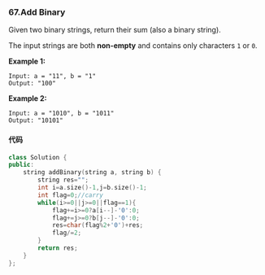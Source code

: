 ### 67.Add Binary

Given two binary strings, return their sum (also a binary string).

The input strings are both **non-empty** and contains only characters `1` or `0`.

**Example 1:**

```
Input: a = "11", b = "1"
Output: "100"

```

**Example 2:**

```
Input: a = "1010", b = "1011"
Output: "10101"
```

#### 代码

```cpp
class Solution {
public:
    string addBinary(string a, string b) {
        string res="";
        int i=a.size()-1,j=b.size()-1;
        int flag=0;//carry
        while(i>=0||j>=0||flag==1){
            flag+=i>=0?a[i--]-'0':0;
            flag+=j>=0?b[j--]-'0':0;
            res=char(flag%2+'0')+res;
            flag/=2;
        }
        return res;
    }
};
```


